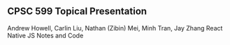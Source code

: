 CPSC 599 Topical Presentation 
-----------------------------

Andrew Howell, Carlin Liu, Nathan (Zibin) Mei, Minh Tran, Jay Zhang
React Native JS Notes and Code
